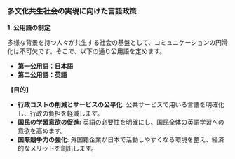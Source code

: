 ### **多文化共生社会の実現に向けた言語政策**

**1. 公用語の制定**

多様な背景を持つ人々が共生する社会の基盤として、コミュニケーションの円滑化は不可欠です。そこで、以下の通り公用語を定めます。

*   **第一公用語：日本語**
*   **第二公用語：英語**

**【目的】**
*   **行政コストの削減とサービスの公平化:** 公共サービスで用いる言語を明確化し、行政の負担を軽減します。
*   **国民の学習意欲の促進:** 英語の必要性を明確にし、国民全体の英語学習への意欲を高めます。
*   **国際競争力の強化:** 外国籍企業が日本で活動しやすくなる環境を整え、経済的なメリットを創出します。